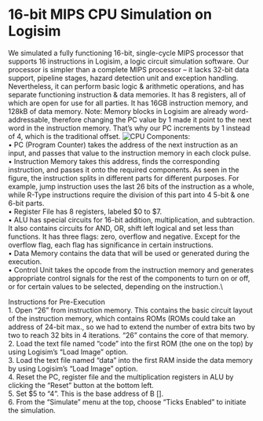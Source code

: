 # 16-bit MIPS CPU Simulation on Logisim

We simulated a fully functioning 16-bit, single-cycle MIPS processor that supports 16 instructions in Logisim, a logic circuit simulation software. Our processor is simpler than a complete MIPS processor – it lacks 32-bit data support, pipeline stages, hazard detection unit and exception handling. Nevertheless, it can perform basic logic & arithmetic operations, and has separate functioning instruction & data memories. It has 8 registers, all of which are open for use for all parties. It has 16GB instruction memory, and 128kB of data memory.
Note: Memory blocks in Logisim are already word-addressable, therefore changing the PC value by 1 made it point to the next word in the instruction memory. That’s why our PC increments by 1 instead of 4, which is the traditional offset.
![CPU](https://user-images.githubusercontent.com/29534328/104526825-52c37880-55d1-11eb-8752-b0a84382cd0e.png)
Components:\
    • PC (Program Counter) takes the address of the next instruction as an input, and passes that value to the instruction memory in each clock pulse.\
    • Instruction Memory takes this address, finds the corresponding instruction, and passes it onto the required components. As seen in the figure, the instruction splits in different parts for different purposes. For example, jump instruction uses the last 26 bits of the instruction as a whole, while R-Type instructions require the division of this part into 4 5-bit & one 6-bit parts.\
    • Register File has 8 registers, labeled $0 to $7.\
    • ALU has special circuits for 16-bit addition, multiplication, and subtraction. It also contains circuits for AND, OR, shift left logical and set less than functions. It has three flags: zero, overflow and negative. Except for the overflow flag, each flag has significance in certain instructions.\
    • Data Memory contains the data that will be used or generated during the execution.\
    • Control Unit takes the opcode from the instruction memory and generates appropriate control signals for the rest of the components to turn on or off, or for certain values to be selected, depending on the instruction.\

Instructions for Pre-Execution\
    1. Open “26” from instruction memory. This contains the basic circuit layout of the instruction memory, which contains ROMs (ROMs could take an address of 24-bit max., so we had to extend the number of extra bits two by two to reach 32 bits in 4 iterations. “26” contains the core of that memory.\
    2. Load the text file named “code” into the first ROM (the one on the top) by using Logisim’s “Load Image” option.\
    3. Load the text file named “data” into the first RAM inside the data memory by using Logisim’s “Load Image” option.\
    4. Reset the PC, register file and the multiplication registers in ALU by clicking the “Reset” button at the bottom left.\
    5. Set $5 to “4”. This is the base address of B [].\
    6. From the “Simulate” menu at the top, choose “Ticks Enabled” to initiate the simulation.


